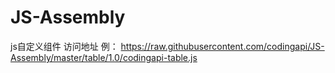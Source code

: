 # JS-Assembly
js自定义组件
访问地址 例：
https://raw.githubusercontent.com/codingapi/JS-Assembly/master/table/1.0/codingapi-table.js
